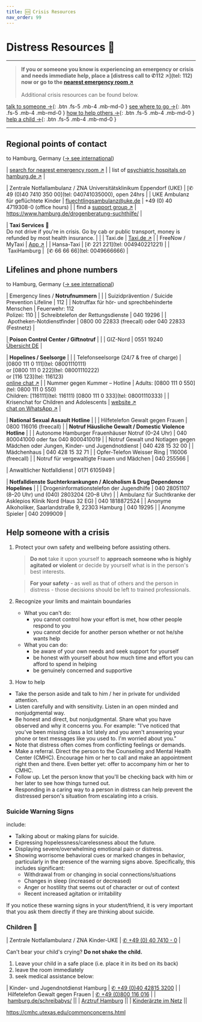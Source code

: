 ```yaml
---
title: 🆘 Crisis Resources
nav_order: 99
---
```


# Distress Resources 🚨
---

> **If you or someone you know is experiencing an emergency or crisis and needs immediate help, place a [distress call to ✆112 ↗](tel: 112) now or go to the [nearest emergency room ↗](//maps.apple.com/?q=Notaufnahme)** <br><br>
> Additional crisis resources can be found below.

[talk to someone →](#lifelines-and-phone-numbers){: .btn .fs-5 .mb-4 .mb-md-0 }
[see where to go →](#regional-points-of-contact){: .btn .fs-5 .mb-4 .mb-md-0 }
[how to help others →](#help-someone-with-a-crisis){: .btn .fs-5 .mb-4 .mb-md-0 }
[help a child →](#children){: .btn .fs-5 .mb-4 .mb-md-0 }

---
## Regional points of contact
to Hamburg, Germany ([→ see international](/sos/international))


| [search for nearest emergency room ↗](//maps.apple.com/?q=Notaufnahme) |
| list of [psychiatric hospitals on hamburg.de ↗](//www.hamburg.de/krankenhausverzeichnis/2833438/psychiatrie/) |

| Zentrale Notfallambulanz / ZNA Universitätsklinikum Eppendorf (UKE) | [✆ 49 (0)40 7410 350 00](tel: 040741035000), open 24hrs |
| UKE Ambulanz für geflüchtete Kinder | fluechtlingsambulanz@uke.de | +49 (0) 40 4719308-0 (office hours) |
| find a [support group ↗](https://www.kiss-hh.de) | https://www.hamburg.de/drogenberatung-suchthilfe/ |

| **Taxi Services** 🚕 <br>Do not drive if you're in crisis. Go by cab or public transport, money is refunded by most health insurance. | |
| Taxi.de | [Taxi.de ↗](//www.taxi.de/bestellen/hamburg/) |
| FreeNow / MyTaxi | [App ↗](//free-now.com/de/) |
| Hansa-Taxi | [✆ 221 221](tel: 004940221221) |
| TaxiHamburg |  [✆ 66 66 66](tel: 0049666666) | 

## Lifelines and phone numbers
to Hamburg, Germany ([→ see international](/sos/international))

| Emergency lines / **Notrufnummern**  | |
| Suizidprävention / Suicide Prevention Lifeline | 112 |
| Notruffax für hör- und sprechbehinderte Menschen | Feuerwehr: 112 <br>Polizei: 110 |
| Schreibtelefon der Rettungsdienste | 040 19296 |
| Apotheken-Notdienstfinder | 0800 00 22833 (freecall) oder 040 22833 (Festnetz) |

| **Poison Control Center / Giftnotruf** | |
| GIZ-Nord | 0551 19240<br> [Übersicht DE](https://www.bvl.bund.de/DE/Arbeitsbereiche/01_Lebensmittel/03_Verbraucher/09_InfektionenIntoxikationen/02_Giftnotrufzentralen/lm_LMVergiftung_giftnotrufzentralen_node.html) |

| **Hopelines / Seelsorge** | |
| Telefonseelsorge (24/7 & free of charge) | [0800 111 0 111](tel: 08001110111) <br>or [0800 111 0 222](tel: 08001110222) <br>or [116 123](tel: 116123) <br>[online chat ↗](//online.telefonseelsorge.de/) |
| Nummer gegen Kummer – Hotline | Adults: [0800 111 0 550](tel: 0800 111 0 550) <br>Children: [116111](tel: 116111) [0800 111 0 333](tel: 08001110333) |
| Krisenchat for Children and Adolescents | [website ↗](https://krisenchat.de) <br>[chat on WhatsApp ↗](https://wa.me/4915735998143) | 

| **National Sexual Assault Hotline** | |
| Hilfetelefon Gewalt gegen Frauen | 0800 116016 (freecall) |
| **Notruf Häusliche Gewalt / Domestic Violence Hotline** | |
| Autonome Hamburger Frauenhäuser Notruf  (0–24 Uhr) | 040  800041000 oder fax 040 8000410019 |
| Notruf Gewalt und Notlagen gegen Mädchen oder Jungen, Kinder- und Jugendnotdienst | 040 428 15 32 00 |
| Mädchenhaus | 040 428 15 32 71 |
| Opfer-Telefon Weisser Ring | 116006 (freecall) |
| Notruf für vergewaltigte Frauen und Mädchen | 040 255566 |

| Anwaltlicher Notfalldienst | 0171 6105949 |

| **Notfalldienste Suchterkrankungen / Alcoholism & Drug Dependence Hopelines** | |
| Drogeninformationstelefon der Jugendhilfe | 040 28051107 (8–20 Uhr) und (040) 2803204 (20–8 Uhr) |
| Ambulanz für Suchtkranke der Asklepios Klinik Nord  (Haus 32 EG) | 040 1818872524 |
| Anonyme Alkoholiker, Saarlandstraße 9, 22303 Hamburg | 040 19295 |
| Anonyme Spieler | 040 2099009 |


## Help someone with a crisis
1. Protect your own safety and wellbeing before assisting others.
	> **Do not** take it upon yourself to **approach someone who is highly agitated or violent** or decide by yourself what is in the person's best interests.

	> **For your safety** - as well as that of others and the person in distress - those decisions should be left to trained professionals.

2. Recognize your limits and maintain boundaries
	- What you can't do:
		- you cannot control how your effort is met, how other people respond to you 
		- you cannot decide for another person whether or not he/she wants help
	- What you can do:
		- be aware of your own needs and seek support for yourself
		- be honest with yourself about how much time and effort you can afford to spend in helping
		- be genuinely concerned and supportive
3. How to help
- Take the person aside and talk to him / her in private for undivided attention.
- Listen carefully and with sensitivity. Listen in an open minded and nonjudgmental way.
- Be honest and direct, but nonjudgmental. Share what you have observed and why it concerns you. For example: "I've noticed that you've been missing class a lot lately and you aren't answering your phone or text messages like you used to. I'm worried about you."
- Note that distress often comes from conflicting feelings or demands.
- Make a referral. Direct the person to the Counseling and Mental Health Center (CMHC). Encourage him or her to call and make an appointment right then and there. Even better yet: offer to accompany him or her to CMHC.
- Follow up. Let the person know that you'll be checking back with him or her later to see how things turned out.
- Responding in a caring way to a person in distress can help prevent the distressed person's situation from escalating into a crisis.

### Suicide Warning Signs
include:
- Talking about or making plans for suicide.
- Expressing hopelessness/carelessness about the future.
- Displaying severe/overwhelming emotional pain or distress.
- Showing worrisome behavioral cues or marked changes in behavior, particularly in the presence of the warning signs above. Specifically, this includes significant:
	- Withdrawal from or changing in social connections/situations
	- Changes in sleep (increased or decreased)
	- Anger or hostility that seems out of character or out of context
	- Recent increased agitation or irritability

If you notice these warning signs in your student/friend, it is very important that you ask them directly if they are thinking about suicide.

### Children 🧸

| Zentrale Notfallambulanz / ZNA Kinder-UKE | [✆ +49 (0) 40 7410 - 0](tel:+494074100) |

Can't bear your child's crying? **Do not shake the child.**

1. Leave your child in a safe place (i.e. place it in its bed on its back)
2. leave the room immediately
3. seek medical assistance below:

| Kinder- und Jugendnotdienst Hamburg | [✆ +49 (0)40 42815 3200](tel:+4940428153200) |
| Hilfetelefon Gewalt gegen Frauen | [✆ +49 (0)800 116 016](tel:+49800116016) |
| [hamburg.de/schreibabys/](//www.hamburg.de/schreibabys/) ||
| [Arztruf Hamburg](https://arztruf-hamburg.de/arztrufhamburg) ||
| [Kinderärzte im Netz](https://www.kinderaerzte-im-netz.de/nc/adressen/notdienste/?tx_mksnotdienst_pi1[sword]=Hamburg) ||


https://cmhc.utexas.edu/commonconcerns.html

